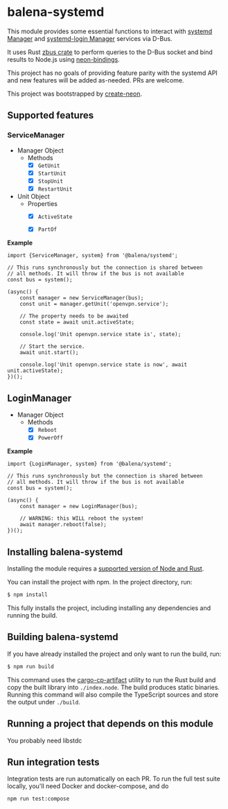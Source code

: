 # balena-systemd

This module provides some essential functions to interact with [systemd Manager](https://www.freedesktop.org/software/systemd/man/org.freedesktop.systemd1.html) and [systemd-login Manager](https://www.freedesktop.org/software/systemd/man/org.freedesktop.login1.html) services via D-Bus.

It uses Rust [zbus crate](https://crates.io/crates/zbus) to perform queries to the D-Bus socket and bind results to Node.js using [neon-bindings](https://neon-bindings.com/).


This project has no goals of providing feature parity with the systemd API and new features will be added as-needed. PRs are welcome.

This project was bootstrapped by [create-neon](https://www.npmjs.com/package/create-neon).

## Supported features

### ServiceManager

* Manager Object
	- Methods
		- [x] `GetUnit`
		- [x] `StartUnit`
		- [x] `StopUnit`
		- [x] `RestartUnit`
* Unit Object
	- Properties
		- [x] `ActiveState`
		- [x] `PartOf`


**Example**

```
import {ServiceManager, system} from '@balena/systemd';

// This runs synchronously but the connection is shared between
// all methods. It will throw if the bus is not available
const bus = system();

(async() {
	const manager = new ServiceManager(bus);
	const unit = manager.getUnit('openvpn.service');

	// The property needs to be awaited
	const state = await unit.activeState;
	
	console.log('Unit openvpn.service state is', state);

    // Start the service.
    await unit.start();

    console.log('Unit openvpn.service state is now', await unit.activeState);
})();
```

## LoginManager

* Manager Object
	- Methods
		- [x] `Reboot`
		- [x] `PowerOff`

**Example**

```
import {LoginManager, system} from '@balena/systemd';

// This runs synchronously but the connection is shared between
// all methods. It will throw if the bus is not available
const bus = system();

(async() {
	const manager = new LoginManager(bus);

	// WARNING: this WILL reboot the system!
	await manager.reboot(false);
})();
```

## Installing balena-systemd

Installing the module requires a [supported version of Node and Rust](https://github.com/neon-bindings/neon#platform-support).

You can install the project with npm. In the project directory, run:

```sh
$ npm install
```

This fully installs the project, including installing any dependencies and running the build.

## Building balena-systemd

If you have already installed the project and only want to run the build, run:

```sh
$ npm run build
```

This command uses the [cargo-cp-artifact](https://github.com/neon-bindings/cargo-cp-artifact) utility to run the Rust build and copy the built library into `./index.node`. The build produces static binaries. Running this command will also compile the TypeScript sources and store the output under `./build`.

## Running a project that depends on this module

You probably need libstdc

## Run integration tests

Integration tests are run automatically on each PR. To run the full test suite locally, you'll need Docker and docker-compose, and do

```
npm run test:compose
```
